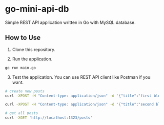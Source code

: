 # go-mini-api-db

Simple REST API application written in Go with MySQL database.

## How to Use

1. Clone this repository.

2. Run the application.

```sh
go run main.go
```

3. Test the application. You can use REST API client like Postman if you want.

```sh
# create new posts
curl -XPOST -H "Content-type: application/json" -d '{"title":"first blog","content":"this is the first blog"}' 'http://localhost:1323/posts'

curl -XPOST -H "Content-type: application/json" -d '{"title":"second blog","content":"this is the second blog"}' 'http://localhost:1323/posts'

# get all posts
curl -XGET 'http://localhost:1323/posts'
```
